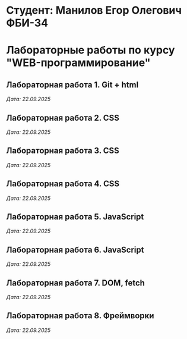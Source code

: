 # Студент: Манилов Егор Олегович ФБИ-34

# Лабораторные работы по курсу "WEB-программирование"

## Лабораторная работа 1. Git + html

*Дата: 22.09.2025*

## Лабораторная работа 2. CSS

*Дата: 22.09.2025*

## Лабораторная работа 3. CSS

*Дата: 22.09.2025*

## Лабораторная работа 4. CSS

*Дата: 22.09.2025*

## Лабораторная работа 5. JavaScript

*Дата: 22.09.2025*

## Лабораторная работа 6. JavaScript

*Дата: 22.09.2025*

## Лабораторная работа 7. DOM, fetch

*Дата: 22.09.2025*

## Лабораторная работа 8. Фреймворки

*Дата: 22.09.2025*